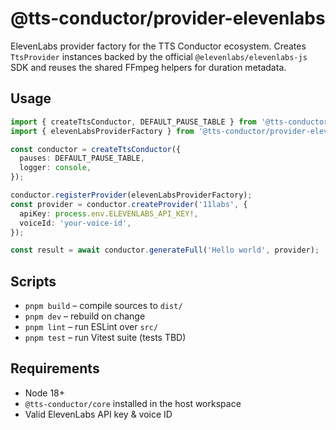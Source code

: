 # @tts-conductor/provider-elevenlabs

ElevenLabs provider factory for the TTS Conductor ecosystem. Creates `TtsProvider` instances backed by the official `@elevenlabs/elevenlabs-js` SDK and reuses the shared FFmpeg helpers for duration metadata.

## Usage

```ts
import { createTtsConductor, DEFAULT_PAUSE_TABLE } from '@tts-conductor/core';
import { elevenLabsProviderFactory } from '@tts-conductor/provider-elevenlabs';

const conductor = createTtsConductor({
  pauses: DEFAULT_PAUSE_TABLE,
  logger: console,
});

conductor.registerProvider(elevenLabsProviderFactory);
const provider = conductor.createProvider('11labs', {
  apiKey: process.env.ELEVENLABS_API_KEY!,
  voiceId: 'your-voice-id',
});

const result = await conductor.generateFull('Hello world', provider);
```

## Scripts

- `pnpm build` – compile sources to `dist/`
- `pnpm dev` – rebuild on change
- `pnpm lint` – run ESLint over `src/`
- `pnpm test` – run Vitest suite (tests TBD)

## Requirements

- Node 18+
- `@tts-conductor/core` installed in the host workspace
- Valid ElevenLabs API key & voice ID
